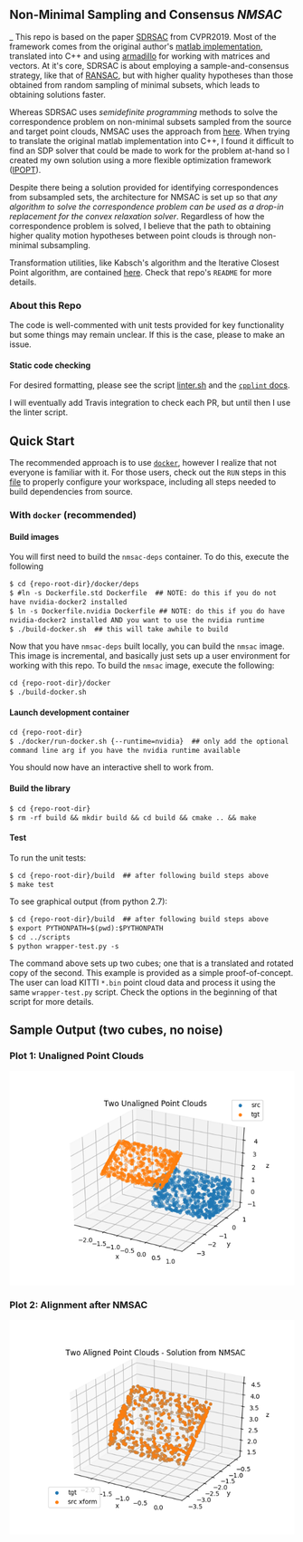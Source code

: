 ## Non-Minimal Sampling and Consensus _NMSAC_
_
This repo is based on the paper [SDRSAC](https://arxiv.org/abs/1904.03483) from CVPR2019.  Most of the framework comes from the original author's [matlab implementation](https://github.com/intellhave/SDRSAC), translated into C++ and using [armadillo](http://arma.sourceforge.net/) for working with matrices and vectors.  At it's core, SDRSAC is about employing a sample-and-consensus strategy, like that of [RANSAC](https://en.wikipedia.org/wiki/Random_sample_consensus), but with higher quality hypotheses than those obtained from random sampling of minimal subsets, which leads to obtaining solutions faster.

Whereas SDRSAC uses _semidefinite programming_ methods to solve the correspondence problem on non-minimal subsets sampled from the source and target point clouds, NMSAC uses the approach from [here](https://github.com/jwdinius/point-registration-with-relaxation).  When trying to translate the original matlab implementation into C++, I found it difficult to find an SDP solver that could be made to work for the problem at-hand so I created my own solution using a more flexible optimization framework ([IPOPT](https://github.com/coin-or/Ipopt)).

Despite there being a solution provided for identifying correspondences from subsampled sets, the architecture for NMSAC is set up so that _any algorithm to solve the correspondence problem can be used as a drop-in replacement for the convex relaxation solver_.  Regardless of how the correspondence problem is solved, I believe that the path to obtaining higher quality motion hypotheses between point clouds is through non-minimal subsampling.

Transformation utilities, like Kabsch's algorithm and the Iterative Closest Point algorithm, are contained [here](https://github.com/jwdinius/point-registration-with-relaxation).  Check that repo's `README` for more details.

### About this Repo
The code is well-commented with unit tests provided for key functionality but some things may remain unclear.  If this is the case, please to make an issue.

#### Static code checking
For desired formatting, please see the script [linter.sh](scripts/linter.sh) and the [`cpplint` docs](https://github.com/cpplint/cpplint).

I will eventually add Travis integration to check each PR, but until then I use the linter script.
## Quick Start

The recommended approach is to use [`docker`](https://docs.docker.com/install/linux/docker-ce/ubuntu/), however I realize that not everyone is familiar with it.  For those users, check out the `RUN` steps in this [file](docker/deps/Dockerfile.std) to properly configure your workspace, including all steps needed to build dependencies from source.

### With `docker` (recommended)
#### Build images
You will first need to build the `nmsac-deps` container.  To do this, execute the following

```shell
$ cd {repo-root-dir}/docker/deps
$ #ln -s Dockerfile.std Dockerfile  ## NOTE: do this if you do not have nvidia-docker2 installed
$ ln -s Dockerfile.nvidia Dockerfile ## NOTE: do this if you do have nvidia-docker2 installed AND you want to use the nvidia runtime
$ ./build-docker.sh  ## this will take awhile to build
```

Now that you have `nmsac-deps` built locally, you can build the `nmsac` image.  This image is incremental, and basically just sets up a user environment for working with this repo.  To build the `nmsac` image, execute the following:

```shell
cd {repo-root-dir}/docker
$ ./build-docker.sh
```

#### Launch development container

```shell
cd {repo-root-dir}
$ ./docker/run-docker.sh {--runtime=nvidia}  ## only add the optional command line arg if you have the nvidia runtime available
```

You should now have an interactive shell to work from.

#### Build the library

```shell
$ cd {repo-root-dir}
$ rm -rf build && mkdir build && cd build && cmake .. && make
```
#### Test

To run the unit tests:

```shell
$ cd {repo-root-dir}/build  ## after following build steps above
$ make test
```

To see graphical output (from python 2.7):

```shell
$ cd {repo-root-dir}/build  ## after following build steps above
$ export PYTHONPATH=$(pwd):$PYTHONPATH
$ cd ../scripts
$ python wrapper-test.py -s
```

The command above sets up two cubes; one that is a translated and rotated copy of the second.  This example is provided as a simple proof-of-concept.  The user can load KITTI `*.bin` point cloud data and process it using the same `wrapper-test.py` script.  Check the options in the beginning of that script for more details.

## Sample Output (two cubes, no noise)

### Plot 1:  Unaligned Point Clouds
![](./figures/Figure_1.png)

### Plot 2: Alignment after NMSAC
![](./figures/Figure_2.png)
